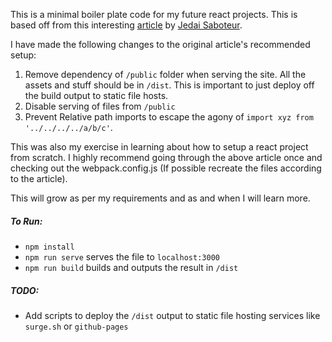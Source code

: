 This is a minimal boiler plate code for my future react projects. This is based off from this interesting [article](https://blog.usejournal.com/creating-a-react-app-from-scratch-f3c693b84658) by [Jedai Saboteur](https://twitter.com/jedaisaboteur). 

I have made the following changes to the original article's recommended setup:

1. Remove dependency of `/public` folder when serving the site. All the assets and stuff should be in `/dist`. This is important to just deploy off the build output to static file hosts.
2. Disable serving of files from `/public`
3. Prevent Relative path imports to escape the agony of `import xyz from '../../../../a/b/c'`.

This was also my exercise in learning about how to setup a react project from scratch. I highly recommend going through the above article once and checking out the webpack.config.js (If possible recreate the files according to the article).

This will grow as per my requirements and as and when I will learn more.

##### To Run:
- `npm install`
- `npm run serve` serves the file to `localhost:3000`
- `npm run build` builds and outputs the result in `/dist`

##### TODO: 
- Add scripts to deploy the `/dist` output to static file hosting services like `surge.sh` or `github-pages` 